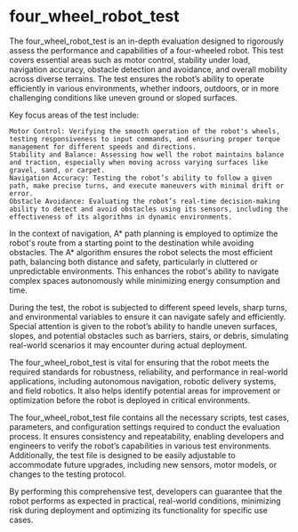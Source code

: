 # four_wheel_robot_test
The four_wheel_robot_test is an in-depth evaluation designed to rigorously assess the performance and capabilities of a four-wheeled robot. This test covers essential areas such as motor control, stability under load, navigation accuracy, obstacle detection and avoidance, and overall mobility across diverse terrains. The test ensures the robot’s ability to operate efficiently in various environments, whether indoors, outdoors, or in more challenging conditions like uneven ground or sloped surfaces.

Key focus areas of the test include:

    Motor Control: Verifying the smooth operation of the robot's wheels, testing responsiveness to input commands, and ensuring proper torque management for different speeds and directions.
    Stability and Balance: Assessing how well the robot maintains balance and traction, especially when moving across varying surfaces like gravel, sand, or carpet.
    Navigation Accuracy: Testing the robot’s ability to follow a given path, make precise turns, and execute maneuvers with minimal drift or error.
    Obstacle Avoidance: Evaluating the robot’s real-time decision-making ability to detect and avoid obstacles using its sensors, including the effectiveness of its algorithms in dynamic environments.

In the context of navigation, A* path planning is employed to optimize the robot's route from a starting point to the destination while avoiding obstacles. The A* algorithm ensures the robot selects the most efficient path, balancing both distance and safety, particularly in cluttered or unpredictable environments. This enhances the robot's ability to navigate complex spaces autonomously while minimizing energy consumption and time.

During the test, the robot is subjected to different speed levels, sharp turns, and environmental variables to ensure it can navigate safely and efficiently. Special attention is given to the robot’s ability to handle uneven surfaces, slopes, and potential obstacles such as barriers, stairs, or debris, simulating real-world scenarios it may encounter during actual deployment.

The four_wheel_robot_test is vital for ensuring that the robot meets the required standards for robustness, reliability, and performance in real-world applications, including autonomous navigation, robotic delivery systems, and field robotics. It also helps identify potential areas for improvement or optimization before the robot is deployed in critical environments.

The four_wheel_robot_test file contains all the necessary scripts, test cases, parameters, and configuration settings required to conduct the evaluation process. It ensures consistency and repeatability, enabling developers and engineers to verify the robot’s capabilities in various test environments. Additionally, the test file is designed to be easily adjustable to accommodate future upgrades, including new sensors, motor models, or changes to the testing protocol.

By performing this comprehensive test, developers can guarantee that the robot performs as expected in practical, real-world conditions, minimizing risk during deployment and optimizing its functionality for specific use cases.
